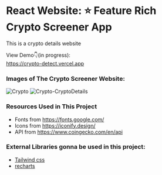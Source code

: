 # React Website: ⭐ Feature Rich Crypto Screener App 



This is a crypto details website<br />

View Demo👇(in progress): <br />
https://crypto-detect.vercel.app<br />


### Images of The Crypto Screener Website:

![Crypto](https://github.com/codebucks27/CryptoBucks-A-crypto-screener-application/blob/main/Website-Images/Crypto.png)
![Crypto-CryptoDetails](https://github.com/codebucks27/CryptoBucks-A-crypto-screener-application/blob/main/Website-Images/Crypto-CryptoDetails.png)

### Resources Used in This Project

- Fonts from https://fonts.google.com/ <br />
- Icons from https://iconify.design/ <br />
- API from https://www.coingecko.com/en/api <br />

### External Libraries gonna be used in this project:

- [Tailwind css](https://tailwindcss.com/) <br />
- [recharts](https://recharts.org/en-US/) <br />



